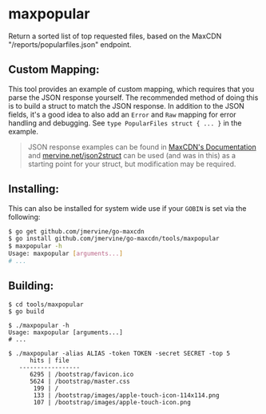 maxpopular
==========

Return a sorted list of top requested files, based on the MaxCDN "/reports/popularfiles.json" endpoint.

Custom Mapping:
---------------

This tool provides an example of custom mapping, which requires that you parse the JSON response yourself. The recommended method of doing this is to build a struct to match the JSON response. In addition to the JSON fields, it's a good idea to also add an `Error` and `Raw` mapping for error handling and debugging. See `type PopularFiles struct { ... }` in the example.

> JSON response examples can be found in [MaxCDN's Documentation](http://docs.maxcdn.com/) and [mervine.net/json2struct](http://mervine.net/json2struct) can be used (and was in this) as a starting point for your struct, but modification may be required.


Installing:
-----------

This can also be installed for system wide use if your `GOBIN` is set via the following:

```bash
$ go get github.com/jmervine/go-maxcdn
$ go install github.com/jmervine/go-maxcdn/tools/maxpopular
$ maxpopular -h
Usage: maxpopular [arguments...]
# ...

```

Building:
---------

```
$ cd tools/maxpopular
$ go build

$ ./maxpopular -h
Usage: maxpopular [arguments...]
# ...

$ ./maxpopular -alias ALIAS -token TOKEN -secret SECRET -top 5
      hits | file
   -----------------
      6295 | /bootstrap/favicon.ico
      5624 | /bootstrap/master.css
       199 | /
       133 | /bootstrap/images/apple-touch-icon-114x114.png
       107 | /bootstrap/images/apple-touch-icon.png

```
